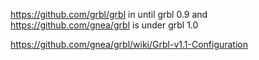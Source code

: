 https://github.com/grbl/grbl in until grbl 0.9 and https://github.com/gnea/grbl is under grbl 1.0

https://github.com/gnea/grbl/wiki/Grbl-v1.1-Configuration
